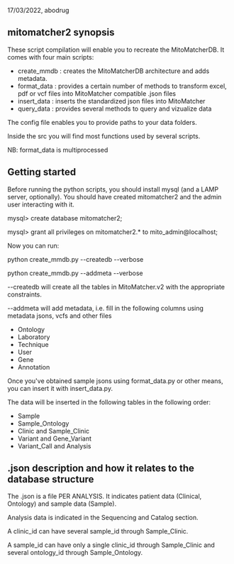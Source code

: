 17/03/2022, abodrug

## mitomatcher2 synopsis

These script compilation will enable you to recreate the MitoMatcherDB. It comes with four main scripts:

-	create_mmdb : creates the MitoMatcherDB architecture and adds metadata.
-	format_data : provides a certain number of methods to transform excel, pdf or vcf files into MitoMatcher compatible .json files
-	insert_data : inserts the standardized json files into MitoMatcher
-	query_data : provides several methods to query and vizualize data

The config file enables you to provide paths to your data folders.

Inside the src you will find most functions used by several scripts.

NB: format_data is multiprocessed
## Getting started

Before running the python scripts, you should install mysql (and a LAMP server, optionally).
You should have created mitomatcher2 and the admin user interacting with it.

mysql> create database mitomatcher2;

mysql> grant all privileges on mitomatcher2.* to mito_admin@localhost;

Now you can run:

python create_mmdb.py --createdb --verbose

python create_mmdb.py --addmeta --verbose

--createdb will create all the tables in MitoMatcher.v2 with the appropriate constraints.

--addmeta will add metadata, i.e. fill in the following columns using metadata jsons, vcfs and other files

-	Ontology
-	Laboratory
-	Technique
-	User
-	Gene
-	Annotation

Once you've obtained sample jsons using format_data.py or other means, you can insert it with insert_data.py.

The data will be inserted in the following tables in the following order:
-	Sample
-	Sample_Ontology
-	Clinic and Sample_Clinic
-	Variant and Gene_Variant
-	Variant_Call and Analysis

## .json description and how it relates to the database structure
The .json is a file PER ANALYSIS. It indicates patient data (Clinical, Ontology) and sample data (Sample).

Analysis data is indicated in the Sequencing and Catalog section.

A clinic_id can have several sample_id through Sample_Clinic.

A sample_id can have only a single clinic_id through Sample_Clinic and several ontology_id through Sample_Ontology.
